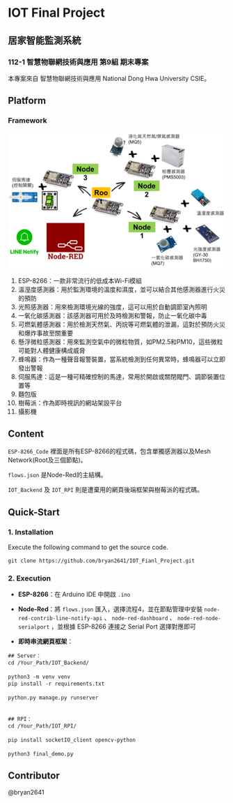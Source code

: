# IOT Final Project

## 居家智能監測系統

### 112-1 智慧物聯網技術與應用 第9組 期末專案

本專案來自 智慧物聯網技術與應用 National Dong Hwa University CSIE。

## Platform

### Framework

![image](https://github.com/bryan2641/IOT_Fianl_Project/blob/main/framework.png)

1.  ESP-8266：一款非常流行的低成本Wi-Fi模組
2.	溫溼度感測器：用於監測環境的溫度和濕度，並可以結合其他感測器進行火災的預防
3.	光照感測器：用來檢測環境光線的強度，這可以用於自動調節室內照明
4.	一氧化碳感測器：該感測器可用於及時檢測和警報，防止一氧化碳中毒
5.	可燃氣體感測器：用於檢測天然氣、丙烷等可燃氣體的泄漏，這對於預防火災和爆炸事故至關重要
6.	懸浮微粒感測器：用來監測空氣中的微粒物質，如PM2.5和PM10，這些微粒可能對人體健康構成威脅
7.	蜂鳴器：作為一種聲音報警裝置，當系統檢測到任何異常時，蜂鳴器可以立即發出警報
8.	伺服馬達：這是一種可精確控制的馬達，常用於開啟或關閉閥門、調節裝置位置等
9.	麵包版
10.	樹莓派：作為即時視訊的網站架設平台
11.	攝影機

## Content

`ESP-8266_Code` 裡面是所有ESP-8266的程式碼，包含單獨感測器以及Mesh Network(Root及三個節點)。

`flows.json` 是Node-Red的主結構。

`IOT_Backend` 及 `IOT_RPI` 則是遭棄用的網頁後端框架與樹莓派的程式碼。

## Quick-Start
### 1. Installation

Execute the following command to get the source code.

```shell
git clone https://github.com/bryan2641/IOT_Fianl_Project.git
```

### 2. Execution

* **ESP-8266**：在 Arduino IDE 中開啟 `.ino` 

* **Node-Red**：將 `flows.json` 匯入，選擇流程4，並在節點管理中安裝 `node-red-contrib-line-notify-api` 、 `node-red-dashboard` 、 `node-red-node-serialport` ，並根據 ESP-8266 連接之 Serial Port 選擇對應即可

* **即時串流網頁框架**：
```shell
## Server：
cd /Your_Path/IOT_Backend/

python3 -m venv venv
pip install -r requirements.txt

python.py manage.py runserver


## RPI：
cd /Your_Path/IOT_RPI/

pip install socketIO_client opencv-python

python3 final_demo.py
```

## Contributor
@bryan2641
